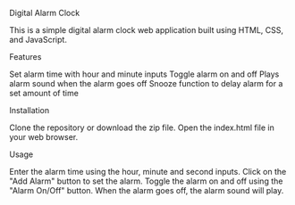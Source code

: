 Digital Alarm Clock

This is a simple digital alarm clock web application built using HTML, CSS, and JavaScript.


Features

Set alarm time with hour and minute inputs
Toggle alarm on and off
Plays alarm sound when the alarm goes off
Snooze function to delay alarm for a set amount of time


Installation

Clone the repository or download the zip file.
Open the index.html file in your web browser.


Usage

Enter the alarm time using the hour, minute and second inputs.
Click on the "Add Alarm" button to set the alarm.
Toggle the alarm on and off using the "Alarm On/Off" button.
When the alarm goes off, the alarm sound will play.
